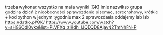 trzeba wykonac wszystko
na maila wyniki \[GK\] imie nazwikso grupa godzina dzień
2 nieobecności 
sprawozdanie pisemne, screenshowy, krótkie + kod
python
w jednym tygodniu max 2 sprawozdania oddajemy
lab lab
https://datko.pl/GK/
https://www.youtube.com/watch?v=sHG6Odl0vko&list=PLVFXq_zlHdh_lJQDQD8AjavN2TmNhFN-P